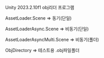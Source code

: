 Unity 2023.2.10f1 
obj리더 프로그램 

AssetLoader.Scene           => 동기(단일)

AssetLoaderAsync.Scene      => 비동기(단일)

AssetLoaderAsyncMulti.Scene => 비동기(폴더) 

ObjDirectory                => 테스트용 .obj파일폴더

